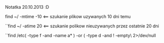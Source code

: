 Notatka 20.10.2013 :D


find ~/ -mtime -10 <== szukanie plikow uzywanych 10 dni temu

``find ~/ -atime 20 <== szukanie polikow nieuzywanych przez ostatnie 20 dni

``find /etc\( -type f -and -name a* \) -or \( -type d -and ! -empty\ 2>/dev/null
